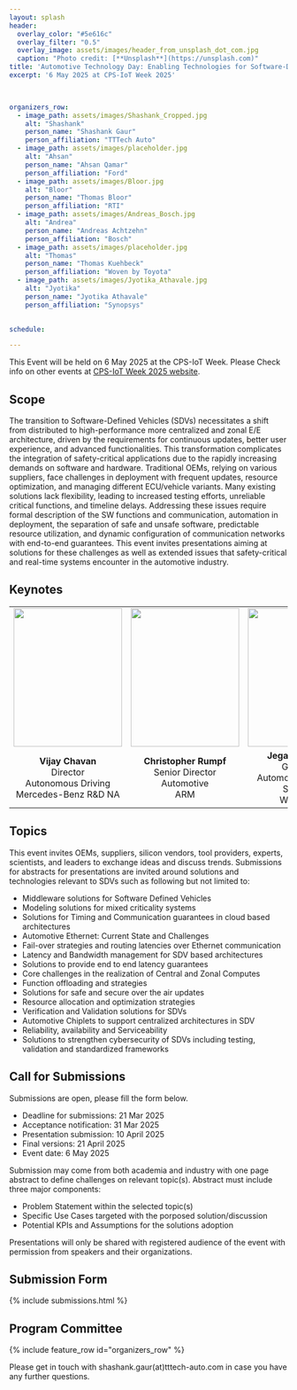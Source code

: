 ```yaml
---
layout: splash
header:
  overlay_color: "#5e616c"
  overlay_filter: "0.5"
  overlay_image: assets/images/header_from_unsplash_dot_com.jpg
  caption: "Photo credit: [**Unsplash**](https://unsplash.com)"
title: 'Automotive Technology Day: Enabling Technologies for Software-Defined Vehicles(SDVs)'
excerpt: '6 May 2025 at CPS-IoT Week 2025'

  

organizers_row:
  - image_path: assets/images/Shashank_Cropped.jpg
    alt: "Shashank"
    person_name: "Shashank Gaur"
    person_affiliation: "TTTech Auto"
  - image_path: assets/images/placeholder.jpg
    alt: "Ahsan"
    person_name: "Ahsan Qamar"
    person_affiliation: "Ford"
  - image_path: assets/images/Bloor.jpg
    alt: "Bloor"
    person_name: "Thomas Bloor"
    person_affiliation: "RTI"
  - image_path: assets/images/Andreas_Bosch.jpg
    alt: "Andrea"
    person_name: "Andreas Achtzehn"
    person_affiliation: "Bosch"
  - image_path: assets/images/placeholder.jpg
    alt: "Thomas"
    person_name: "Thomas Kuehbeck"
    person_affiliation: "Woven by Toyota"
  - image_path: assets/images/Jyotika_Athavale.jpg
    alt: "Jyotika"
    person_name: "Jyotika Athavale"
    person_affiliation: "Synopsys"
 

schedule:

---
```


This Event will be held on 6 May 2025 at the CPS-IoT Week. Please Check info on other events at [CPS-IoT Week 2025 website](https://cps-iot-week2025.ics.uci.edu/events.php).

## Scope

The transition to Software-Defined Vehicles (SDVs) necessitates a shift from distributed to high-performance more centralized and zonal E/E architecture, driven by the requirements for continuous updates, better user experience, and advanced functionalities. This transformation complicates the integration of safety-critical applications due to the rapidly increasing demands on software and hardware. Traditional OEMs, relying on various suppliers, face challenges in deployment with frequent updates, resource optimization, and managing different ECU/vehicle variants. Many existing solutions lack flexibility, leading to increased testing efforts, unreliable critical functions, and timeline delays. Addressing these issues require formal description of the SW functions and communication, automation in deployment, the separation of safe and unsafe software, predictable resource utilization, and dynamic configuration of communication networks with end-to-end guarantees. This event invites presentations aiming at solutions for these challenges as well as extended issues that safety-critical and real-time systems encounter in the automotive industry.  

## Keynotes



||||
| :-: | :-: | :-: |
| <img src="https://automotive-technology-day.github.io/assets/images/vijay.jpg" width="196" height="250"> | <img src="https://automotive-technology-day.github.io/assets/images/Chris.jpg" width="196" height="250"> | <img src="https://automotive-technology-day.github.io/assets/images/Jegan.jpeg" width="196" height="250"> |
| **Vijay Chavan**<br /> Director  <br /> Autonomous Driving <br /> Mercedes-Benz R&D NA | **Christopher Rumpf**<br /> Senior Director<br /> Automotive <br /> ARM |  **Jegan Arthanari**<br /> Global VP <br />  Automotive Sales and Solutions <br /> Wind River |



## Topics
This event invites OEMs, suppliers, silicon vendors, tool providers, experts, scientists, and leaders to exchange ideas and discuss trends. Submissions for abstracts for presentations are invited around solutions and technologies relevant to SDVs such as following but not limited to: 

- Middleware solutions for Software Defined Vehicles
- Modeling solutions for mixed criticality systems
- Solutions for Timing and Communication guarantees in cloud based architectures
- Automotive Ethernet: Current State and Challenges
- Fail-over strategies and routing latencies over Ethernet communication
- Latency and Bandwidth management for SDV based architectures
- Solutions to provide end to end latency guarantees
- Core challenges in the realization of Central and Zonal Computes
- Function offloading and strategies
- Solutions for safe and secure over the air updates
- Resource allocation and optimization strategies
- Verification and Validation solutions for SDVs
- Automotive Chiplets to support centralized architectures in SDV
- Reliability, availability and Serviceability
- Solutions to strengthen cybersecurity of SDVs including testing, validation and standardized frameworks 

## Call for Submissions
Submissions are open, please fill the form below.

- Deadline for submissions: 21 Mar 2025
- Acceptance notification:  31 Mar 2025
- Presentation submission: 10 April 2025
- Final versions: 21 April 2025
- Event date: 6 May 2025

Submission may come from both academia and industry with one page abstract to define challenges on relevant topic(s). Abstract must include three major components: 
- Problem Statement within the selected topic(s)
- Specific Use Cases targeted with the porposed solution/discussion
- Potential KPIs and Assumptions for the solutions adoption

Presentations will only be shared with registered audience of the event with permission from speakers and their organizations.
## Submission Form
{% include submissions.html %}

## Program Committee
{% include feature_row id="organizers_row" %}


Please get in touch with shashank.gaur(at)tttech-auto.com in case you have any further questions.


